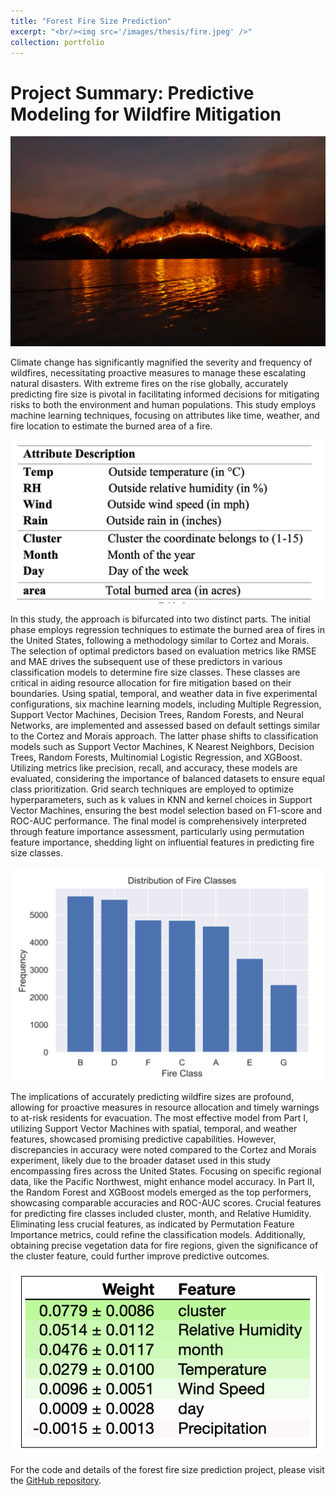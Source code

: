 ```yaml
---
title: "Forest Fire Size Prediction"
excerpt: "<br/><img src='/images/thesis/fire.jpeg' />"
collection: portfolio
---
```


# Project Summary: Predictive Modeling for Wildfire Mitigation

![Forest Fire](/images/thesis/forest_fire.jpg)

Climate change has significantly magnified the severity and frequency of wildfires, necessitating proactive measures to manage these escalating natural disasters. With extreme fires on the rise globally, accurately predicting fire size is pivotal in facilitating informed decisions for mitigating risks to both the environment and human populations. This study employs machine learning techniques, focusing on attributes like time, weather, and fire location to estimate the burned area of a fire.

![Attributes of Fire](/images/thesis/attributes_fire.png)

In this study, the approach is bifurcated into two distinct parts. The initial phase employs regression techniques to estimate the burned area of fires in the United States, following a methodology similar to Cortez and Morais. The selection of optimal predictors based on evaluation metrics like RMSE and MAE drives the subsequent use of these predictors in various classification models to determine fire size classes. These classes are critical in aiding resource allocation for fire mitigation based on their boundaries. Using spatial, temporal, and weather data in five experimental configurations, six machine learning models, including Multiple Regression, Support Vector Machines, Decision Trees, Random Forests, and Neural Networks, are implemented and assessed based on default settings similar to the Cortez and Morais approach. The latter phase shifts to classification models such as Support Vector Machines, K Nearest Neighbors, Decision Trees, Random Forests, Multinomial Logistic Regression, and XGBoost. Utilizing metrics like precision, recall, and accuracy, these models are evaluated, considering the importance of balanced datasets to ensure equal class prioritization. Grid search techniques are employed to optimize hyperparameters, such as k values in KNN and kernel choices in Support Vector Machines, ensuring the best model selection based on F1-score and ROC-AUC performance. The final model is comprehensively interpreted through feature importance assessment, particularly using permutation feature importance, shedding light on influential features in predicting fire size classes.

![Distribution of Fire Size](/images/thesis/dist_firesize.png)

The implications of accurately predicting wildfire sizes are profound, allowing for proactive measures in resource allocation and timely warnings to at-risk residents for evacuation. The most effective model from Part I, utilizing Support Vector Machines with spatial, temporal, and weather features, showcased promising predictive capabilities. However, discrepancies in accuracy were noted compared to the Cortez and Morais experiment, likely due to the broader dataset used in this study encompassing fires across the United States. Focusing on specific regional data, like the Pacific Northwest, might enhance model accuracy. In Part II, the Random Forest and XGBoost models emerged as the top performers, showcasing comparable accuracies and ROC-AUC scores. Crucial features for predicting fire classes included cluster, month, and Relative Humidity. Eliminating less crucial features, as indicated by Permutation Feature Importance metrics, could refine the classification models. Additionally, obtaining precise vegetation data for fire regions, given the significance of the cluster feature, could further improve predictive outcomes.

![Feature Importance in XGBoost](/images/thesis/feature_importance_xgboost.png)

For the code and details of the forest fire size prediction project, please visit the [GitHub repository](https://github.com/padmapraba/forest-fire-size-prediction).
